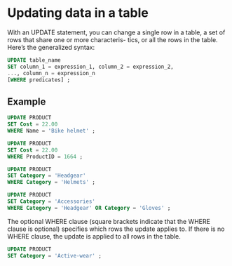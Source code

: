 #  Updating data in a table

With an UPDATE statement, you can
change a single row in a table, a set of rows that share one or more characteris-
tics, or all the rows in the table. Here’s the generalized syntax:

```sql
UPDATE table_name
SET column_1 = expression_1, column_2 = expression_2,
..., column_n = expression_n
[WHERE predicates] ;
```

## Example

```sql
UPDATE PRODUCT
SET Cost = 22.00
WHERE Name = 'Bike helmet' ;

UPDATE PRODUCT
SET Cost = 22.00
WHERE ProductID = 1664 ;

UPDATE PRODUCT
SET Category = 'Headgear'
WHERE Category = 'Helmets' ;

UPDATE PRODUCT
SET Category = 'Accessories'
WHERE Category = 'Headgear' OR Category = 'Gloves' ;
```

The optional WHERE clause (square brackets indicate that the WHERE
clause is optional) specifies which rows the update applies to. If there is no WHERE
clause, the update is applied to all rows in the table.

```sql
UPDATE PRODUCT
SET Category = 'Active-wear' ;
```
